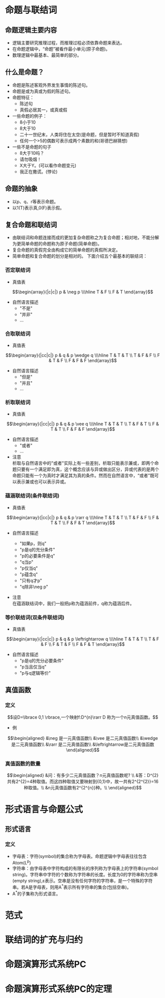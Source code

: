 # 命题与联结词
## 命题逻辑主要内容
- 逻辑主要研究推理过程，而推理过程必须依靠命题来表达。  
- 在命题逻辑中，“命题”被看作最小单元(原子命题)。
- 数理逻辑中最基本、最简单的部分。

## 什么是命题？
- 命题是陈述客观外界发生事情的陈述句。  
- 命题是或为真或为假的陈述句。  
- 命题特征：
    - 陈述句
    - 真假必居其一，或真或假
- 一些命题的例子：
    - 8小于10
    - 8大于10
    - 二十一世纪末，人类将住在太空(是命题，但是暂时不知道真假)
    - 任何一个>5的偶数可表示成两个素数的和(哥德巴赫猜想)
- 一些不是命题的句子
    - 8大于10吗？
    - 请勿吸烟！
    - X大于Y。(可以看作命题变元)
    - 我正在撒谎。(悖论)

## 命题的抽象
- 以p、q、r等表示命题。
- 以1(T)表示真,0(F)表示假。

## 复合命题和联结词
- 由联结词和命题连接而成的更加复杂命题称之为复合命题；相对地，不能分解为更简单命题的命题称为原子命题(简单命题)。  
- 复合命题的真假完全由构成它的简单命题的真假所决定。  
- 简单命题和复合命题的划分是相对的。
下面介绍五个最基本的联结词：

### 否定联结词
- 真值表
```math
\begin{array}{|c|c|}
p & \neg p \\\hline
T & F                     \\
F & T      
\end{array}
```
- 自然语言描述
    - "不是"
    - "并非"
    - ...

### 合取联结词
- 真值表
```math
\begin{array}{|cc|c|}
p & q & p \wedge q \\\hline
T & T & T                   \\
T & F & F                   \\
F & T & F                   \\
F & F & F  
\end{array}
```
- 自然语言描述
    - "但是"
    - "并且"
    - ...

### 析取联结词
- 真值表
```math
\begin{array}{|cc|c|}
p & q & p \vee q \\\hline
T & T & T                   \\
T & F & T                   \\
F & T & T                   \\
F & F & F  
\end{array}
```
- 自然语言描述
    - "或者"
    - ...
- 注意  
析取与自然语言中的"或者"实际上有一些差别，析取只能表示兼或，即两个命题只要有一个满足即为真，这个概念应该与异或做出区分，异或代表的是两个命题只能有一个为真时才满足其为真的条件。然而在自然语言中，“或者”既可以表示兼或也可以表示异或。  

### 蕴涵联结词(条件联结词)
- 真值表
```math
\begin{array}{|cc|c|}
p & q & p \rarr q \\\hline
T & T & T                   \\
T & F & F                   \\
F & T & T                   \\
F & F & T  
\end{array}
```
- 自然语言描述
    - "如果p，则q"
    - "p是q的充分条件"
    - "p的必要条件是q"
    - "q当p"
    - "p仅当q"
    - "p蕴含q"
    - "只有q才p"
    - "q除非\neg p"

- 注意  
在蕴涵联结词中，我们一般把p称为蕴涵前件，q称为蕴涵后件。

### 等价联结词(双条件联结词)
- 真值表
```math
\begin{array}{|cc|c|}
p & q & p \leftrightarrow q \\\hline
T & T & T                   \\
T & F & F                   \\
F & T & F                   \\
F & F & T  
\end{array}
```
- 自然语言描述
    - "p是q的充分必要条件"
    - "p当且仅当q"
    - "p与q逻辑等价"

## 真值函数
### 定义  
```math
设D=\lbrace 0,1 \rbrace,一个映射f:D^{n}\rarr D 称为一个n元真值函数。
```
- 例
```math
\begin{aligned}
&\neg 是一元真值函数\\
&\vee 是二元真值函数\\
&\wedge 是二元真值函数\\
&\rarr 是二元真值函数\\
&\leftrightarrow是二元真值函数
\end{aligned}
```

### 真值函数的数量
```math
\begin{aligned}
&问：有多少二元真值函数？n元真值函数呢? \\   &答：D^{2}共有2^{2}=4种取值。而这四种取值又要映射到{0,1}中，故一共有2^{2^{2}}=16种取值。\\ 
&n元真值函数有2^{2^{n}}种。\\ 
\end{aligned}
```

# 形式语言与命题公式
## 形式语言
### 定义
- 字母表：字符(symbol)的集合称为字母表。命题逻辑中字母表往往包含Atom(L<sup>p</sup>)
- 字符串：由字母表中字符构成的有限长的序列称为字母表上的字符串(symbol string)。字符串中字符的个数称为字符串的长度。长度为0的字符串称为空串(empty string),ε表示。空串是没有任何字符的字符串，是一个特殊的字符串。若A是字母表，则用A<sup>*</sup>表示所有字符串的集合(包括空串)。  
- A<sup>*</sup>的子集称为形式语言。  

# 范式
# 联结词的扩充与归约
# 命题演算形式系统PC
# 命题演算形式系统PC的定理